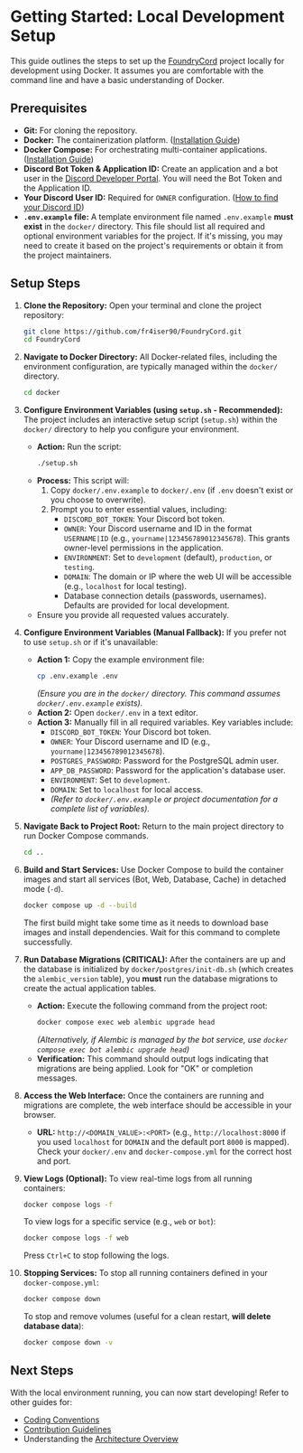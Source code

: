 # Getting Started: Local Development Setup

This guide outlines the steps to set up the [FoundryCord](docs/1_introduction/glossary.md#foundrycord) project locally for development using Docker. It assumes you are comfortable with the command line and have a basic understanding of Docker.

## Prerequisites

*   **Git:** For cloning the repository.
*   **Docker:** The containerization platform. ([Installation Guide](https://docs.docker.com/engine/install/))
*   **Docker Compose:** For orchestrating multi-container applications. ([Installation Guide](https://docs.docker.com/compose/install/))
*   **Discord Bot Token & Application ID:** Create an application and a bot user in the [Discord Developer Portal](https://discord.com/developers/applications). You will need the Bot Token and the Application ID.
*   **Your Discord User ID:** Required for `OWNER` configuration. ([How to find your Discord ID](https://support.discord.com/hc/en-us/articles/206346498-Where-can-I-find-my-User-Server-Message-ID))
*   **`.env.example` file:** A template environment file named `.env.example` **must exist** in the `docker/` directory. This file should list all required and optional environment variables for the project. If it\'s missing, you may need to create it based on the project\'s requirements or obtain it from the project maintainers.

## Setup Steps

1.  **Clone the Repository:**
    Open your terminal and clone the project repository:
    ```bash
    git clone https://github.com/fr4iser90/FoundryCord.git
    cd FoundryCord
    ```

2.  **Navigate to Docker Directory:**
    All Docker-related files, including the environment configuration, are typically managed within the `docker/` directory.
    ```bash
    cd docker
    ```

3.  **Configure Environment Variables (using `setup.sh` - Recommended):**
    The project includes an interactive setup script (`setup.sh`) within the `docker/` directory to help you configure your environment.
    *   **Action:** Run the script:
        ```bash
        ./setup.sh
        ```
    *   **Process:** This script will:
        1.  Copy `docker/.env.example` to `docker/.env` (if `.env` doesn\'t exist or you choose to overwrite).
        2.  Prompt you to enter essential values, including:
            *   `DISCORD_BOT_TOKEN`: Your Discord bot token.
            *   `OWNER`: Your Discord username and ID in the format `USERNAME|ID` (e.g., `yourname|123456789012345678`). This grants owner-level permissions in the application.
            *   `ENVIRONMENT`: Set to `development` (default), `production`, or `testing`.
            *   `DOMAIN`: The domain or IP where the web UI will be accessible (e.g., `localhost` for local testing).
            *   Database connection details (passwords, usernames). Defaults are provided for local development.
    *   Ensure you provide all requested values accurately.

4.  **Configure Environment Variables (Manual Fallback):**
    If you prefer not to use `setup.sh` or if it\'s unavailable:
    *   **Action 1:** Copy the example environment file:
        ```bash
        cp .env.example .env
        ```
        *(Ensure you are in the `docker/` directory. This command assumes `docker/.env.example` exists).*
    *   **Action 2:** Open `docker/.env` in a text editor.
    *   **Action 3:** Manually fill in all required variables. Key variables include:
        *   `DISCORD_BOT_TOKEN`: Your Discord bot token.
        *   `OWNER`: Your Discord username and ID (e.g., `yourname|123456789012345678`).
        *   `POSTGRES_PASSWORD`: Password for the PostgreSQL admin user.
        *   `APP_DB_PASSWORD`: Password for the application\'s database user.
        *   `ENVIRONMENT`: Set to `development`.
        *   `DOMAIN`: Set to `localhost` for local access.
        *   *(Refer to `docker/.env.example` or project documentation for a complete list of variables).*

5.  **Navigate Back to Project Root:**
    Return to the main project directory to run Docker Compose commands.
    ```bash
    cd ..
    ```

6.  **Build and Start Services:**
    Use Docker Compose to build the container images and start all services (Bot, Web, Database, Cache) in detached mode (`-d`).
    ```bash
    docker compose up -d --build
    ```
    The first build might take some time as it needs to download base images and install dependencies. Wait for this command to complete successfully.

7.  **Run Database Migrations (CRITICAL):**
    After the containers are up and the database is initialized by `docker/postgres/init-db.sh` (which creates the `alembic_version` table), you **must** run the database migrations to create the actual application tables.
    *   **Action:** Execute the following command from the project root:
        ```bash
        docker compose exec web alembic upgrade head
        ```
        *(Alternatively, if Alembic is managed by the bot service, use `docker compose exec bot alembic upgrade head`)*
    *   **Verification:** This command should output logs indicating that migrations are being applied. Look for "OK" or completion messages.

8.  **Access the Web Interface:**
    Once the containers are running and migrations are complete, the web interface should be accessible in your browser.
    *   **URL:** `http://<DOMAIN_VALUE>:<PORT>` (e.g., `http://localhost:8000` if you used `localhost` for `DOMAIN` and the default port `8000` is mapped). Check your `docker/.env` and `docker-compose.yml` for the correct host and port.

9.  **View Logs (Optional):**
    To view real-time logs from all running containers:
    ```bash
    docker compose logs -f
    ```
    To view logs for a specific service (e.g., `web` or `bot`):
    ```bash
    docker compose logs -f web
    ```
    Press `Ctrl+C` to stop following the logs.

10. **Stopping Services:**
    To stop all running containers defined in your `docker-compose.yml`:
    ```bash
    docker compose down
    ```
    To stop and remove volumes (useful for a clean restart, **will delete database data**):
    ```bash
    docker compose down -v
    ```

## Next Steps

With the local environment running, you can now start developing! Refer to other guides for:
*   [Coding Conventions](./coding_conventions.md)
*   [Contribution Guidelines](./contribution.md)
*   Understanding the [Architecture Overview](../02_architecture/overview.md)
